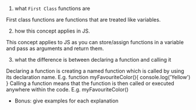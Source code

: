 1. what `First Class` functions are

First class functions are functions that are treated like variables.

2. how this concept applies in JS.

This concept applies to JS as you can store/assign functions in a variable and pass as arguments and return them.

3. what the difference is between declaring a function and calling it

Declaring a function is creating a named function which is called by using its declaration name. E.g. 
function myFavouriteColor(){
    console.log('Yellow')
}
Calling a function means that the function is then called or executed anywhere within the code. E.g.
myFavouriteColor()


- Bonus: give examples for each explanation
